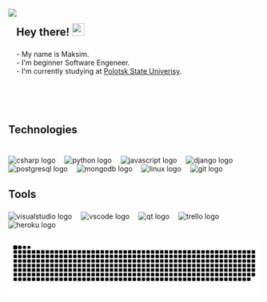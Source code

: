 
<br clear="both">

<img align="left" height="200" src="https://mir-s3-cdn-cf.behance.net/project_modules/max_1200/06f21a161921919.63cd7887d0a70.gif"  />

###

<h2 align="left">Hey there! <img src="https://raw.githubusercontent.com/MartinHeinz/MartinHeinz/master/wave.gif" width="25px" height="25px" /></h2>

###

<p align="left"> - My name is Maksim. <br> - I'm beginner Software Engeneer. <br> - I'm currently studying at <a href=https://psu.by/en/>Polotsk State Univerisy</a>.</p>

###

<br clear="both">

<h2 align="left">Technologies</h2>

###

<br clear="both">

<div align="left">
  <img src="https://skillicons.dev/icons?i=cs" height="38" alt="csharp logo"  />
  <img width="10" />
  <img src="https://skillicons.dev/icons?i=py" height="38" alt="python logo"  />
  <img width="10" />
  <img src="https://skillicons.dev/icons?i=js" height="38" alt="javascript logo"  />
  <img width="10" />
  <img src="https://skillicons.dev/icons?i=django" height="38" alt="django logo"  />
  <img width="10" />
  <img src="https://skillicons.dev/icons?i=postgres" height="38" alt="postgresql logo"  />
  <img width="10" />
  <img src="https://skillicons.dev/icons?i=mongodb" height="38" alt="mongodb logo"  />
  <img width="10" />
  <img src="https://skillicons.dev/icons?i=linux" height="38" alt="linux logo"  />
  <img width="10" />
  <img src="https://skillicons.dev/icons?i=git" height="38" alt="git logo"  />
</div>

###

<h2 align="left">Tools</h2>

###

<div align="left">
  <img src="https://cdn.simpleicons.org/visualstudio/5C2D91" height="38" alt="visualstudio logo"  />
  <img width="10" />
  <img src="https://cdn.simpleicons.org/visualstudiocode/007ACC" height="38" alt="vscode logo"  />
  <img width="10" />
  <img src="https://cdn.simpleicons.org/qt/41CD52" height="38" alt="qt logo"  />
  <img width="10" />
  <img src="https://cdn.jsdelivr.net/gh/devicons/devicon/icons/trello/trello-plain.svg" height="38" alt="trello logo"  />
  <img width="10" />
  <img src="https://skillicons.dev/icons?i=heroku" height="38" alt="heroku logo"  />
</div>

###
![Snake animation](https://github.com/fatalcr-git/fatalcr-git/blob/output/github-contribution-grid-snake.svg)

###
